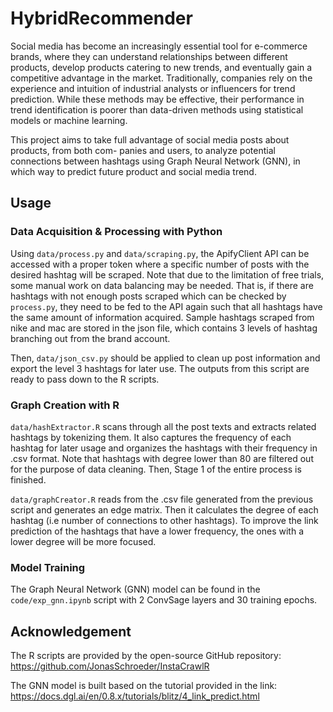 # HybridRecommender

Social media has become an increasingly essential tool for e-commerce brands, where they can understand relationships between different products, develop products catering to new trends, and eventually gain a competitive advantage in the market. Traditionally, companies rely on the experience and intuition of industrial analysts or influencers for trend prediction. While these methods may be effective, their performance in trend identification is poorer than data-driven methods using statistical models or machine learning.

This project aims to take full advantage of social media posts about products, from both com- panies and users, to analyze potential connections between hashtags using Graph Neural Network (GNN), in which way to predict future product and social media trend.

## Usage
### Data Acquisition & Processing with Python
Using `data/process.py` and `data/scraping.py`, the ApifyClient API can be accessed with a proper token where a specific number of posts with the desired hashtag will be scraped. Note that due to the limitation of free trials, some manual work on data balancing may be needed. That is, if there are hashtags with not enough posts scraped which can be checked by `process.py`, they need to be fed to the API again such that all hashtags have the same amount of information acquired. Sample hashtags scraped from nike and mac are stored in the json file, which contains 3 levels of hashtag branching out from the brand account.

Then, `data/json_csv.py` should be applied to clean up post information and export the level 3 hashtags for later use. The outputs from this script are ready to pass down to the R scripts.

### Graph Creation with R
`data/hashExtractor.R` scans through all the post texts and extracts related hashtags by tokenizing them. It also captures the frequency of each hashtag for later usage and organizes the hashtags with their frequency in .csv format. Note that hashtags with degree lower than 80 are filtered out for the purpose of data cleaning. Then, Stage 1 of the entire process is finished.

`data/graphCreator.R` reads from the .csv file generated from the previous script and generates an edge matrix. Then it calculates the degree of each hashtag (i.e number of connections to other hashtags). To improve the link prediction of the hashtags that have a lower frequency, the ones with a lower degree will be more focused.

### Model Training
The Graph Neural Network (GNN) model can be found in the `code/exp_gnn.ipynb` script with 2 ConvSage layers and 30 training epochs. 

## Acknowledgement
The R scripts are provided by the open-source GitHub repository: https://github.com/JonasSchroeder/InstaCrawlR

The GNN model is built based on the tutorial provided in the link: https://docs.dgl.ai/en/0.8.x/tutorials/blitz/4_link_predict.html
